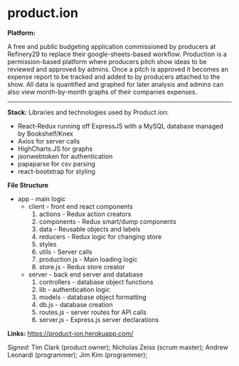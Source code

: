 # product.ion
**Platform:**

A free and public budgeting application commissioned by producers at Refinery29
to replace their google-sheets-based workflow. Production is a permission-based
platform where producers pitch show ideas to be reviewed and approved by admins.
Once a pitch is approved it becomes an expense report to be tracked and added to
by producers attached to the show.  All data is quantified and graphed for later
analysis and admins can also view month-by-month graphs of their companies expenses.

---
**Stack:**
Libraries and technologies used by Product.ion:
* React-Redux running off ExpressJS with a MySQL database managed by Bookshelf/Knex
* Axios for server calls
* HighCharts.JS for graphs
* jsonwebtoken for authentication
* papaparse for csv parsing
* react-bootstrap for styling


**File Structure**
* app - main logic
  * client - front end react components
    1. actions - Redux action creators
    2. components - Redux smart/dump components
    3. data - Reusable objects and labels
    4. reducers - Redux logic for changing store
    5. styles
    6. utils - Server calls
    7. production.js - Main loading logic
    8. store.js - Redux store creator
  * server - back end server and database
    1. controllers - database object functions
    2. lib - authentication logic
    3. models - database object formatting
    4. db.js - database creation
    5. routes.js - server routes for API calls
    6. server.js - Express.js server declarations


**Links:**
https://product-ion.herokuapp.com/

*Signed:*
Tim Clark (product owner);
Nicholas Zeiss (scrum master);
Andrew Leonardi (programmer);
Jim Kim (programmer);